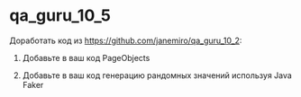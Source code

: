 # qa_guru_10_5

Доработать код из https://github.com/janemiro/qa_guru_10_2:

1. Добавьте в ваш код PageObjects

2. Добавьте в ваш код генерацию рандомных значений используя Java Faker
